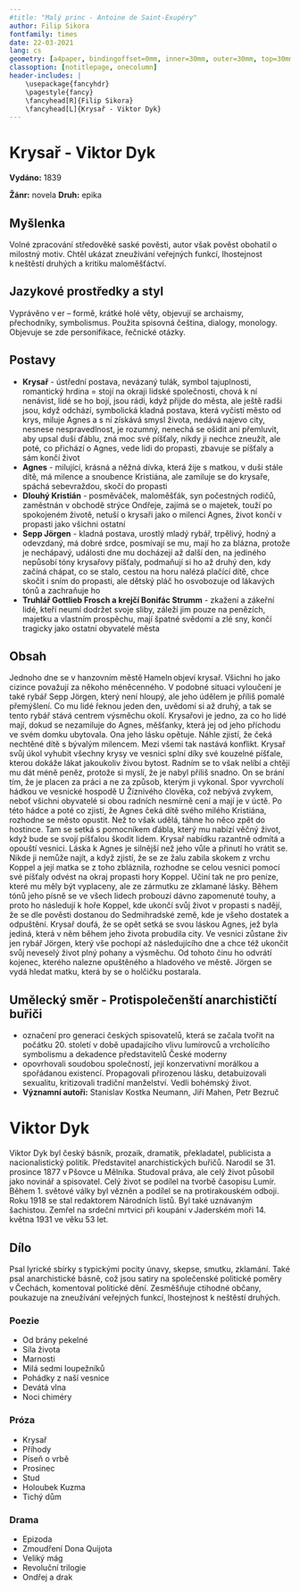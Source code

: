 ```yaml
---
#title: "Malý princ - Antoine de Saint-Exupéry"
author: Filip Sikora
fontfamily: times
date: 22-03-2021
lang: cs
geometry: [a4paper, bindingoffset=0mm, inner=30mm, outer=30mm, top=30mm, bottom=30mm]
classoption: [notitlepage, onecolumn]
header-includes: |
	\usepackage{fancyhdr}
	\pagestyle{fancy}
	\fancyhead[R]{Filip Sikora}
	\fancyhead[L]{Krysař - Viktor Dyk}
---
```


# Krysař - Viktor Dyk

**Vydáno:** 1839

**Žánr:** novela **Druh:** epika

## Myšlenka

Volné zpracování středověké saské pověsti, autor však pověst obohatil o milostný motiv. Chtěl ukázat zneužívání veřejných funkcí, lhostejnost k neštěstí druhých a kritiku maloměšťáctví.

## Jazykové prostředky a styl

Vyprávěno v er – formě, krátké holé věty, objevují se archaismy, přechodníky, symbolismus. Použita spisovná čeština, dialogy, monology. Objevuje se zde personifikace, řečnické otázky.

## Postavy

- **Krysař** - ústřední postava, nevázaný tulák, symbol tajuplnosti, romantický hrdina = stojí na okraji lidské společnosti, chová k ní nenávist, lidé se ho bojí, jsou rádi, když přijde do města, ale ještě radši jsou, když odchází, symbolická kladná postava, která vyčistí město od krys, miluje Agnes a s ní získává smysl života, nedává najevo city, nesnese nespravedlnost, je rozumný, nenechá se ošidit ani přemluvit, aby upsal duši ďáblu, zná moc své píšťaly, nikdy ji nechce zneužít, ale poté, co přichází o Agnes, vede lidi do propasti, zbavuje se píšťaly a sám končí život
- **Agnes** - milující, krásná a něžná dívka, která žije s matkou, v duši stále dítě, má milence a snoubence Kristiána, ale zamiluje se do krysaře, spáchá sebevraždou, skočí do propasti
- **Dlouhý Kristián** - posměváček, maloměšťák, syn počestných rodičů, zaměstnán v obchodě strýce Ondřeje, zajímá se o majetek, touží po spokojeném životě, netuší o krysaři jako o milenci Agnes, život končí v propasti jako všichni ostatní
- **Sepp Jörgen** - kladná postava, urostlý mladý rybář, trpělivý, hodný a odevzdaný, má dobré srdce, posmívají se mu, mají ho za blázna, protože je nechápavý, události dne mu docházejí až další den, na jediného nepůsobí tóny krysařovy píšťaly, podmaňují si ho až druhý den, kdy začíná chápat, co se stalo, cestou na horu nalézá plačící dítě, chce skočit i sním do propasti, ale dětský pláč ho osvobozuje od lákavých tónů a zachraňuje ho
- **Truhlář Gottlieb Frosch a krejčí Bonifác Strumm** - zkažení a zákeřní lidé, kteří neumí dodržet svoje sliby, záleží jim pouze na penězích, majetku a vlastním prospěchu, mají špatné svědomí a zlé sny, končí tragicky jako ostatní obyvatelé města

## Obsah

Jednoho dne se v hanzovním městě Hameln objeví krysař. Všichni ho jako cizince považují za někoho méněcenného. V podobné situaci vyloučení je také rybář Sepp Jörgen, který není hloupý, ale jeho údělem je příliš pomalé přemýšlení. Co mu lidé řeknou jeden den, uvědomí si až druhý, a tak se tento rybář stává centrem výsměchu okolí. Krysařovi je jedno, za co ho lidé mají, dokud se nezamiluje do Agnes, měšťanky, která jej od jeho příchodu ve svém domku ubytovala. Ona jeho lásku opětuje. Náhle zjistí, že čeká nechtěné dítě s bývalým milencem. Mezi všemi tak nastává konflikt. Krysař svůj úkol vyhubit všechny krysy ve vesnici splní díky své kouzelné píšťale, kterou dokáže lákat jakoukoliv živou bytost. Radním se to však nelíbí a chtějí mu dát méně peněz, protože si myslí, že je nabyl příliš snadno. On se brání tím, že je placen za práci a ne za způsob, kterým ji vykonal. Spor vyvrcholí hádkou ve vesnické hospodě U Žíznivého člověka, což nebývá zvykem, neboť všichni obyvatelé si obou radních nesmírně cení a mají je v úctě. Po této hádce a poté co zjistí, že Agnes čeká dítě svého milého Kristiána, rozhodne se město opustit. Než to však udělá, táhne ho něco zpět do hostince. Tam se setká s pomocníkem ďábla, který mu nabízí věčný život, když bude se svojí píšťalou škodit lidem. Krysař nabídku razantně odmítá a opouští vesnici. Láska k Agnes je silnější než jeho vůle a přinutí ho vrátit se. Nikde ji nemůže najít, a když zjistí, že se ze žalu zabila skokem z vrchu Koppel a její matka se z toho zbláznila, rozhodne se celou vesnici pomocí své píšťaly odvést na okraj propasti hory Koppel. Učiní tak ne pro peníze, které mu měly být vyplaceny, ale ze zármutku ze zklamané lásky. Během tónů jeho písně se ve všech lidech probouzí dávno zapomenuté touhy, a proto ho následují k hoře Koppel, kde ukončí svůj život v propasti s nadějí, že se dle pověsti dostanou do Sedmihradské země, kde je všeho dostatek a odpuštění. Krysař doufá, že se opět setká se svou láskou Agnes, jež byla jediná, která v něm během jeho života probudila city. Ve vesnici zůstane živ jen rybář Jörgen, který vše pochopí až následujícího dne a chce též ukončit svůj neveselý život plný pohany a výsměchu. Od tohoto činu ho odvrátí kojenec, kterého nalezne opuštěného a hladového ve městě. Jörgen se vydá hledat matku, která by se o holčičku postarala.

## Umělecký směr - Protispolečenští anarchističtí buřiči

- označení pro generaci českých spisovatelů, která se začala tvořit na počátku 20. století v době upadajícího vlivu lumírovců a vrcholícího symbolismu a dekadence představitelů České moderny
- opovrhovali soudobou společností, její konzervativní morálkou a spořádanou existencí. Propagovali přirozenou lásku, detabuizovali sexualitu, kritizovali tradiční manželství. Vedli bohémský život.
- **Významní autoři:** Stanislav Kostka Neumann, Jiří Mahen, Petr Bezruč

# Viktor Dyk

Viktor Dyk byl český básník, prozaik, dramatik, překladatel, publicista a nacionalistický politik. Představitel anarchistických buřičů. Narodil se 31. prosince 1877 v Pšovce u Mělníka. Studoval práva, ale celý život působil jako novinář a spisovatel. Celý život se podílel na tvorbě časopisu Lumír. Během 1. světové války byl vězněn a podílel se na protirakouském odboji. Roku 1918 se stal redaktorem Národních listů. Byl také uznávaným šachistou. Zemřel na srdeční mrtvici při koupání v Jaderském moři 14. května 1931 ve věku 53 let.

## Dílo

Psal lyrické sbírky s typickými pocity únavy, skepse, smutku, zklamání. Také psal anarchistické básně, což jsou satiry na společenské politické poměry v Čechách, komentoval politické dění. Zesměšňuje ctihodné občany, poukazuje na zneužívání veřejných funkcí, lhostejnost k neštěstí druhých.

### Poezie

- Od brány pekelné
- Síla života
- Marnosti
- Milá sedmi loupežníků
- Pohádky z naší vesnice
- Devátá vlna
- Noci chiméry

### Próza

- Krysař
- Příhody
- Píseň o vrbě
- Prosinec
- Stud
- Holoubek Kuzma
- Tichý dům

### Drama

- Epizoda
- Zmoudření Dona Quijota
- Veliký mág
- Revoluční trilogie
- Ondřej a drak
